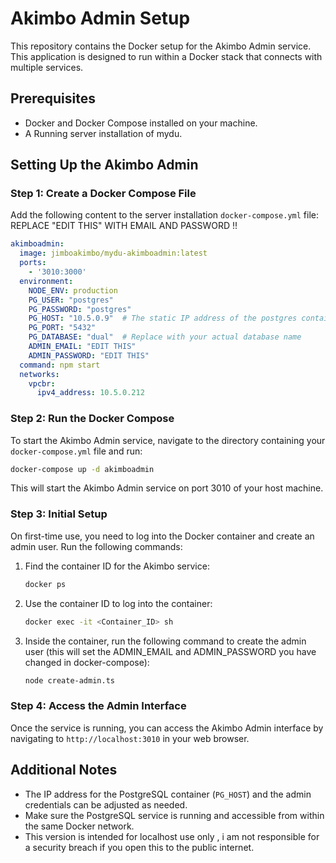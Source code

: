 
# Akimbo Admin Setup

This repository contains the Docker setup for the Akimbo Admin service. This application is designed to run within a Docker stack that connects with multiple services.

## Prerequisites

- Docker and Docker Compose installed on your machine.
- A Running server installation of mydu.

## Setting Up the Akimbo Admin

### Step 1: Create a Docker Compose File

Add the following content to the server installation `docker-compose.yml` file:
REPLACE "EDIT THIS" WITH EMAIL AND PASSWORD !!

```yaml
akimboadmin:
  image: jimboakimbo/mydu-akimboadmin:latest
  ports:
    - '3010:3000'
  environment:
    NODE_ENV: production
    PG_USER: "postgres"
    PG_PASSWORD: "postgres"
    PG_HOST: "10.5.0.9"  # The static IP address of the postgres container
    PG_PORT: "5432"
    PG_DATABASE: "dual"  # Replace with your actual database name
    ADMIN_EMAIL: "EDIT THIS"
    ADMIN_PASSWORD: "EDIT THIS"
  command: npm start
  networks:
    vpcbr:
      ipv4_address: 10.5.0.212
```


### Step 2: Run the Docker Compose

To start the Akimbo Admin service, navigate to the directory containing your `docker-compose.yml` file and run:

```bash
docker-compose up -d akimboadmin
```

This will start the Akimbo Admin service on port 3010 of your host machine.

### Step 3: Initial Setup

On first-time use, you need to log into the Docker container and create an admin user. Run the following commands:

1. Find the container ID for the Akimbo service:

   ```bash
   docker ps
   ```

2. Use the container ID to log into the container:

   ```bash
   docker exec -it <Container_ID> sh
   ```

3. Inside the container, run the following command to create the admin user (this will set the ADMIN_EMAIL and ADMIN_PASSWORD you have changed in docker-compose):

   ```bash
   node create-admin.ts
   ```

### Step 4: Access the Admin Interface

Once the service is running, you can access the Akimbo Admin interface by navigating to `http://localhost:3010` in your web browser.

## Additional Notes

- The IP address for the PostgreSQL container (`PG_HOST`) and the admin credentials can be adjusted as needed.
- Make sure the PostgreSQL service is running and accessible from within the same Docker network.
- This version is intended for localhost use only , i am not responsible for a security breach if you open this to the public internet. 

